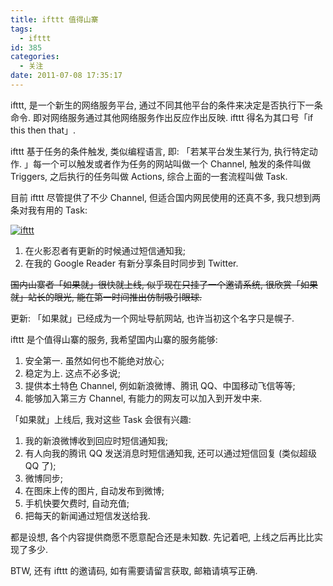 ```yaml
---
title: ifttt 值得山寨
tags:
  - ifttt
id: 385
categories:
  - 关注
date: 2011-07-08 17:35:17
---
```


ifttt, 是一个新生的网络服务平台, 通过不同其他平台的条件来决定是否执行下一条命令. 即对网络服务通过其他网络服务作出反应作出反映. ifttt 得名为其口号「if this then that」.

ifttt 基于任务的条件触发, 类似编程语言, 即: 「若某平台发生某行为, 执行特定动作. 」每一个可以触发或者作为任务的网站叫做一个 Channel, 触发的条件叫做 Triggers, 之后执行的任务叫做 Actions, 综合上面的一套流程叫做 Task.

目前 ifttt 尽管提供了不少 Channel, 但适合国内网民使用的还真不多, 我只想到两条对我有用的 Task:

[![ifttt](//beamnote-img.oss-cn-shanghai.aliyuncs.com/2011/ifttt.png)](//beamnote-img.oss-cn-shanghai.aliyuncs.com/2011/ifttt.png)

1. 在火影忍者有更新的时候通过短信通知我;
2. 在我的 Google Reader 有新分享条目时同步到 Twitter.<!-- more -->

~~国内山寨者「如果就」很快就上线, 似乎现在只挂了一个邀请系统, 很欣赏「如果就」站长的眼光, 能在第一时间推出仿制吸引眼球.~~

更新: 「如果就」已经成为一个网址导航网站, 也许当初这个名字只是幌子.

ifttt 是个值得山寨的服务, 我希望国内山寨的服务能够:

1. 安全第一. 虽然如何也不能绝对放心;
2. 稳定为上. 这点不必多说;
3. 提供本土特色 Channel, 例如新浪微博、腾讯 QQ、中国移动飞信等等;
4. 能够加入第三方 Channel, 有能力的网友可以加入到开发中来.

「如果就」上线后, 我对这些 Task 会很有兴趣:

1. 我的新浪微博收到回应时短信通知我;
2. 有人向我的腾讯 QQ 发送消息时短信通知我, 还可以通过短信回复 (类似超级 QQ 了);
3. 微博同步;
4. 在图床上传的图片, 自动发布到微博;
5. 手机快要欠费时, 自动充值;
6. 把每天的新闻通过短信发送给我.

都是设想, 各个内容提供商愿不愿意配合还是未知数. 先记着吧, 上线之后再比比实现了多少.

BTW, 还有 ifttt 的邀请码, 如有需要请留言获取, 邮箱请填写正确.
